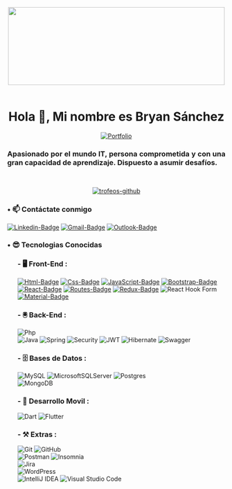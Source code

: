 <div align="center" >
<img  src="https://media.giphy.com/media/mEhPCIDM2bTrl0XKTG/giphy.gif" width="500" height="180">
</div><br>
<!-- Titulo y Descripcion -->
<div align="center">

# Hola 👋, Mi nombre es Bryan Sánchez
[![Portfolio](https://img.shields.io/badge/Portfolio-%23000000.svg?style=for-the-badge&logo=firefox&logoColor=#FF7139)](link/url)
</div>

<div align="justify">
<h3>Apasionado por el mundo IT, persona comprometida y con una gran capacidad de aprendizaje. Dispuesto a asumir desafíos.</h3><br>
</div>

<!-- Graficos Trofeos -->
<p align="center"> <a href="https://github-profile-trophy.vercel.app/?username=bryan-vc&theme=onestar"><img src="https://github-profile-trophy.vercel.app/?username=bryan-vc&theme=onestar" alt="trofeos-github" /></a> </p>

<!-- Links - Acceso - Tecnologias -->
<h3>• 📫 Contáctate conmigo</h3>

[![Linkedin-Badge](https://img.shields.io/badge/LinkedIn-0077B5?style=for-the-badge&logo=linkedin&logoColor=white)](https://ec.linkedin.com/in/bryan-sanchez-villacis)
[![Gmail-Badge](https://img.shields.io/badge/Gmail-D14836?style=for-the-badge&logo=gmail&logoColor=white)](https://gmail.com)
[![Outlook-Badge](https://img.shields.io/badge/Microsoft_Outlook-0078D4?style=for-the-badge&logo=microsoft-outlook&logoColor=white)](https://outlook.com)

<h3>• 😎 Tecnologias Conocidas</h3>
<ol>
<h3>- 🖥️ Front-End :</h3>

[![Html-Badge](https://img.shields.io/badge/HTML5-E34F26?style=for-the-badge&logo=html5&logoColor=white)](HTML)
[![Css-Badge](https://img.shields.io/badge/CSS3-1572B6?style=for-the-badge&logo=css3&logoColor=white)](CSS3)
[![JavaScript-Badge](https://img.shields.io/badge/JavaScript-F7DF1E?style=for-the-badge&logo=javascript&logoColor=black)](JS)
[![Bootstrap-Badge](https://img.shields.io/badge/Bootstrap-563D7C?style=for-the-badge&logo=bootstrap&logoColor=white)](Bootstrap)  
[![React-Badge](https://img.shields.io/badge/React-20232A?style=for-the-badge&logo=react&logoColor=61DAFB)](React)
[![Routes-Badge](https://img.shields.io/badge/React_Router-CA4245?style=for-the-badge&logo=react-router&logoColor=white)](Routes)
[![Redux-Badge](https://img.shields.io/badge/Redux-593D88?style=for-the-badge&logo=redux&logoColor=white)](Redux)
![React Hook Form](https://img.shields.io/badge/React%20Hook%20Form-%23EC5990.svg?style=for-the-badge&logo=reacthookform&logoColor=white)
[![Material-Badge](https://img.shields.io/badge/Material--UI-0081CB?style=for-the-badge&logo=material-ui&logoColor=white)](MaterialUi)
</ol>

<ol>
<h3>- 🖲️ Back-End :</h3>

![Php](https://img.shields.io/badge/PHP-777BB4?style=for-the-badge&logo=php&logoColor=white)  
![Java](https://img.shields.io/badge/java-%23ED8B00.svg?style=for-the-badge&logo=openjdk&logoColor=white)
![Spring](https://img.shields.io/badge/spring-%236DB33F.svg?style=for-the-badge&logo=spring&logoColor=white)
![Security](https://img.shields.io/badge/Spring_Security-6DB33F?style=for-the-badge&logo=Spring-Security&logoColor=white)
![JWT](https://img.shields.io/badge/JWT-black?style=for-the-badge&logo=JSON%20web%20tokens)
![Hibernate](https://img.shields.io/badge/Hibernate-59666C?style=for-the-badge&logo=Hibernate&logoColor=white)
![Swagger](https://img.shields.io/badge/-Swagger-%23Clojure?style=for-the-badge&logo=swagger&logoColor=white)
</ol>

<ol>
<h3>- 🗄️ Bases de Datos :</h3>

![MySQL](https://img.shields.io/badge/mysql-%2300f.svg?style=for-the-badge&logo=mysql&logoColor=white)
![MicrosoftSQLServer](https://img.shields.io/badge/Microsoft%20SQL%20Server-CC2927?style=for-the-badge&logo=microsoft%20sql%20server&logoColor=white)
![Postgres](https://img.shields.io/badge/postgres-%23316192.svg?style=for-the-badge&logo=postgresql&logoColor=white)  
![MongoDB](https://img.shields.io/badge/MongoDB-%234ea94b.svg?style=for-the-badge&logo=mongodb&logoColor=white)
</ol>

<ol>
<h3>- 📱 Desarrollo Movil :</h3>

![Dart](https://img.shields.io/badge/dart-%230175C2.svg?style=for-the-badge&logo=dart&logoColor=white)
![Flutter](https://img.shields.io/badge/Flutter-%2302569B.svg?style=for-the-badge&logo=Flutter&logoColor=white)
</ol>

<ol>
<h3>- ⚒️ Extras :</h3>

![Git](https://img.shields.io/badge/git-%23F05033.svg?style=for-the-badge&logo=git&logoColor=white)
![GitHub](https://img.shields.io/badge/github-%23121011.svg?style=for-the-badge&logo=github&logoColor=white)  
![Postman](https://img.shields.io/badge/Postman-FF6C37?style=for-the-badge&logo=postman&logoColor=white)
![Insomnia](https://img.shields.io/badge/Insomnia-black?style=for-the-badge&logo=insomnia&logoColor=5849BE)  
![Jira](https://img.shields.io/badge/jira-%230A0FFF.svg?style=for-the-badge&logo=jira&logoColor=white)  
![WordPress](https://img.shields.io/badge/WordPress-%23117AC9.svg?style=for-the-badge&logo=WordPress&logoColor=white)  
![IntelliJ IDEA](https://img.shields.io/badge/IntelliJIDEA-000000.svg?style=for-the-badge&logo=intellij-idea&logoColor=white)
![Visual Studio Code](https://img.shields.io/badge/Visual%20Studio%20Code-0078d7.svg?style=for-the-badge&logo=visual-studio-code&logoColor=white)
</ol><br>

<!-- <img width="400px" align="left" src="https://github-readme-stats.vercel.app/api?username=Bryan-Vc&show_icons=true&theme=transparent" /> 
<img width="250px" align="right" src="https://github-readme-stats.vercel.app/api/top-langs/?username=Bryan-Vc" /> -->
